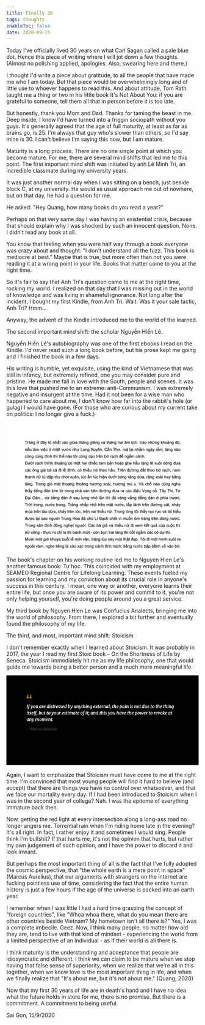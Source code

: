 ```yaml
---
title: Finally 30
tags: thoughts
enableToc: false
date: 2020-09-15
---
```


Today I've officially lived 30 years on what Carl Sagan called a pale blue dot. Hence this piece of writing where I will jot down a few thoughts. (Almost no polishing applied, apologies. Also, swearing here and there.)

I thought I'd write a piece about gratitude, to all the people that have made me who I am today. But that piece would be overwhelmingly long and of little use to whoever happens to read this. And about attitude, Tom Rath taught me a thing or two in his little book It's Not About You: if you are grateful to someone, tell them all that in person before it is too late.

But honestly, thank you Mom and Dad. Thanks for taming the beast in me. Deep inside, I know I'd have turned into a friggin sociopath without you guys.
It's generally agreed that the age of full maturity, at least as far as brains go, is 25. I'm always that guy who's slower than others, so I'd say mine is 30. I can't believe I'm saying this now, but I am mature.

Maturity is a long process. There are no one single point at which you become mature. For me, there are several mind shifts that led me to this point.
The first important mind shift was initiated by anh Lê Minh Trí, an incredible classmate during my university years.

It was just another normal day when I was sitting on a bench, just beside block C, at my university. He would as usual approach me out of nowhere, but on that day, he had a question for me.

He asked: "Hey Quang, how many books do you read a year?"

Perhaps on that very same day I was having an existential crisis, because that should explain why I was shocked by such an innocent question. None. I didn't read any book at all.

You know that feeling when you were half way through a book everyone was crazy about and thought: "I don't understand all the fuzz. This book is mediocre at best." Maybe that is true, but more often than not you were reading it at a wrong point in your life. Books that matter come to you at the right time.

So it's fair to say that Anh Trí's question came to me at the right time, rocking my world. I realized on that day that I was missing out in the world of knowledge and was living in shameful ignorance. Not long after the incident, I bought my first Kindle, from Anh Tri. Wait. Was it your sale tactic, Anh Tri? Hmm...

Anyway, the advent of the Kindle introduced me to the world of the learned.

The second important mind shift: the scholar Nguyễn Hiến Lê.

Nguyễn Hiến Lê's autobiography was one of the first ebooks I read on the Kindle. I'd never read such a long book before, but his prose kept me going and I finished the book in a few days.

His writing is humble, yet exquisite, using the kind of Vietnamese that was still in infancy, but extremely refined, one you may consider pure and pristine. He made me fall in love with the South, people and scenes. It was this love that pushed me to an extreme: anti-Communism. I was extremely negative and insurgent at the time. Had it not been for a wise man who happened to care about me, I don't know how far into the rabbit's hole (or gulag) I would have gone. (For those who are curious about my current take on politics: I no longer give a fuck.)

![Nguyen Hien Le excerpt](../images/ess-nguyen-hien-le-trich-doan.png)

The book's chapter on his working routine led me to Nguyen Hien Le's another famous book: Tự học. This coincided with my employment at SEAMEO Regional Centre for Lifelong Learning. These events fueled my passion for learning and my conviction about its crucial role in anyone's success in this century. I mean, one way or another, everyone learns their entire life, but once you are aware of its power and commit to it, you're not only helping yourself, you're doing people around you a great service.

My third book by Nguyen Hien Le was Confucius Analects, bringing me into the world of philosophy. From there, I explored a bit further and eventually found the philosophy of my life.

The third, and most, important mind shift: Stoicism

I don't remember exactly when I learned about Stoicism. It was probably in 2017, the year I read my first Stoic book – On the Shortness of Life by Seneca. Stoicism immediately hit me as my life philosophy, one that would guide me towards being a better person and a much more meaningful life.

![Aurelius quote](../images/ess-marcus-aurelius-quote.png 'Aurelius quote')

Again, I want to emphasize that Stoicism must have come to me at the right time. I'm convinced that most young people will find it hard to believe (and accept) that there are things you have no control over whatsoever, and that we face our mortality every day. If I had been introduced to Stoicism when I was in the second year of college? Nah. I was the epitome of everything immature back then.

Now, getting the red light at every intersection along a long-ass road no longer angers me. Torrential rain when I'm riding home late in the evening? It's all right. In fact, I rather enjoy it and sometimes I would sing. People think I'm bullshit? If that hurts me, it's not the opinion that hurts, but rather my own judgement of such opinion, and I have the power to discard it and look inward.

But perhaps the most important thing of all is the fact that I've fully adopted the cosmic perspective, that "the whole earth is a mere point in space" (Marcus Aurelius), that our arguments with strangers on the internet are fucking pointless use of time, considering the fact that the entire human history is just a few hours if the age of the universe is packed into an earth year.

I remember when I was little I had a hard time grasping the concept of "foreign countries", like "Whoa whoa there, what do you mean there are other countries beside Vietnam? My hometown isn't all there is?" Yes, I was a complete imbecile. Geez. Now, I think many people, no matter how old they are, tend to live with that kind of mindset - experiencing the world from a limited perspective of an individual - as if their world is all there is.

I think maturity is the understanding and acceptance that people are idiosyncratic and different. I think we can claim to be mature when we stop having that false sense of superiority, when we realize that we're all in this together, when we know love is the most important thing in life, and when we finally realize that "It's about me, but it's not about me." (Quang, 2020)

Now that my first 30 years of life are in death's hand and I have no idea what the future holds in store for me, there is no promise. But there is a commitment. A commitment to being useful.

Sai Gon, 15/9/2020
